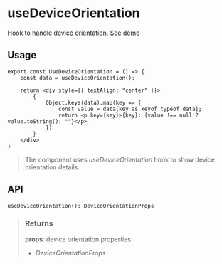 # useDeviceOrientation
Hook to handle [device orientation](https://developer.mozilla.org/en-US/docs/Web/API/Window/deviceorientation_event). [See demo](https://react-tools.ndria.dev/#/hooks/api-dom/useDeviceOrientation)

## Usage

```tsx
export const UseDeviceOrientation = () => {
	const data = useDeviceOrientation();

	return <div style={{ textAlign: "center" }}>
		{
			Object.keys(data).map(key => {
				const value = data[key as keyof typeof data];
				return <p key={key}>{key}: {value !== null ? value.toString(): ""}</p>
			})
		}
	</div>
}
```

> The component uses _useDeviceOrientation_ hook to show device orientation details.


## API

```tsx
useDeviceOrientation(): DeviceOrientationProps
```





> ### Returns
>
> __props__: device orientation properties.
> - _DeviceOrientationProps_  
>